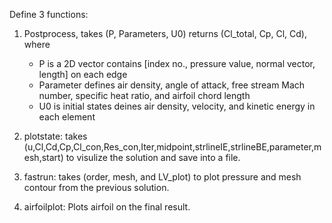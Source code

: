 Define 3 functions:  
1. Postprocess, takes (P, Parameters, U0) returns (Cl_total, Cp, Cl, Cd), where  
    - P is a 2D vector contains [index no., pressure value, normal vector, length] on each edge  
    - Parameter defines air density, angle of attack, free stream Mach number, specific heat ratio, and airfoil chord length  
    - U0 is initial states deines air density, velocity, and kinetic energy in each element  
  
2. plotstate: takes (u,Cl,Cd,Cp,Cl_con,Res_con,Iter,midpoint,strlineIE,strlineBE,parameter,mesh,start) to visulize the solution and save into a file.  
  
3. fastrun: takes (order, mesh, and LV_plot) to plot pressure and mesh contour from the previous solution.  
  
4. airfoilplot: Plots airfoil on the final result.  
